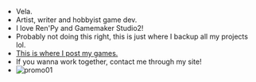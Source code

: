 - Vela.
- Artist, writer and hobbyist game dev.
- I love Ren'Py and Gamemaker Studio2!
- Probably not doing this right, this is just where I backup all my projects lol.
- [This is where I post my games.](https://velanoble.itch.io/)
- If you wanna work together, contact me through my site!
- ![promo01](https://github.com/user-attachments/assets/20499b70-d779-4259-93d4-1a84f0bc4a79)
